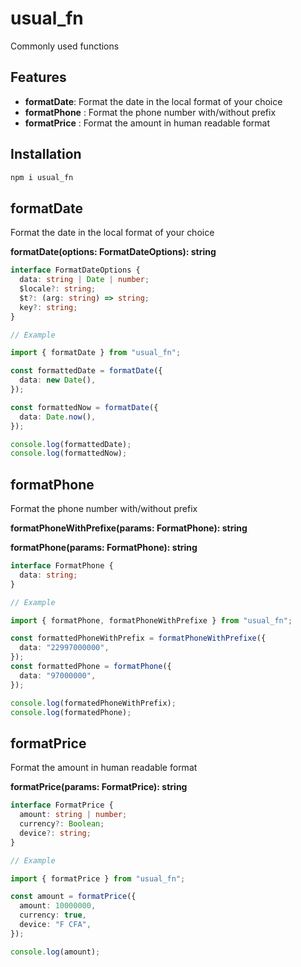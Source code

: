 # **usual_fn**

Commonly used functions

## **Features**

- **formatDate**: Format the date in the local format of your choice
- **formatPhone** : Format the phone number with/without prefix
- **formatPrice** : Format the amount in human readable format

## **Installation**

```bash
npm i usual_fn
```

## **formatDate**

Format the date in the local format of your choice

**formatDate(options: FormatDateOptions): string**

```ts
interface FormatDateOptions {
  data: string | Date | number;
  $locale?: string;
  $t?: (arg: string) => string;
  key?: string;
}
```

```ts
// Example

import { formatDate } from "usual_fn";

const formattedDate = formatDate({
  data: new Date(),
});

const formattedNow = formatDate({
  data: Date.now(),
});

console.log(formattedDate);
console.log(formattedNow);
```

## **formatPhone**

Format the phone number with/without prefix

**formatPhoneWithPrefixe(params: FormatPhone): string**

**formatPhone(params: FormatPhone): string**

```ts
interface FormatPhone {
  data: string;
}
```

```ts
// Example

import { formatPhone, formatPhoneWithPrefixe } from "usual_fn";

const formattedPhoneWithPrefix = formatPhoneWithPrefixe({
  data: "22997000000",
});
const formattedPhone = formatPhone({
  data: "97000000",
});

console.log(formatedPhoneWithPrefix);
console.log(formatedPhone);
```

## **formatPrice**

Format the amount in human readable format

**formatPrice(params: FormatPrice): string**

```ts
interface FormatPrice {
  amount: string | number;
  currency?: Boolean;
  device?: string;
}
```

```ts
// Example

import { formatPrice } from "usual_fn";

const amount = formatPrice({
  amount: 10000000,
  currency: true,
  device: "F CFA",
});

console.log(amount);
```
